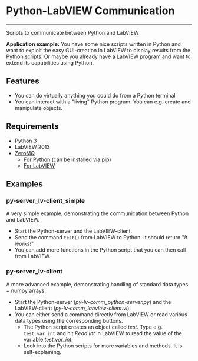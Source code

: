 # Python-LabVIEW Communication
---

Scripts to communicate between Python and LabVIEW

**Application example:** You have some nice scripts written in Python and want to exploit the easy GUI-creation in LabVIEW to display results from the Python scripts. Or maybe you already have a LabVIEW program and want to extend its capabilities using Python.

## Features
* You can do virtually anything you could do from a Python terminal
* You can interact with a "living" Python program. You can e.g. create and manipulate objects.

## Requirements
* Python 3
* LabVIEW 2013
* [ZeroMQ](http://zeromq.org/)
  * [For Python](http://zeromq.org/bindings:python) (can be installed via pip)
  * [For LabVIEW](http://zeromq.org/bindings:labview)
 
## Examples
### py-server_lv-client_simple
A very simple example, demonstrating the communication between Python and LabVIEW. 
* Start the Python-server and the LabVIEW-client. 
* Send the command `test()` from LabVIEW to Python. It should return "*It works!*"
* You can add more functions in the Python script that you can then call from LabVIEW.

### py-server_lv-client
 A more advanced example, demonstrating handling of standard data types + numpy arrays.
 * Start the Python-server (*py-lv-comm_python-server.py*) and the LabVIEW-client (*py-lv-comm_labview-client.vi*).
 * You can either send a command directly from LabVIEW or read various data types using the corresponding buttons.
   * The Python script creates an object called *test*. Type e.g. `test.var_int` and hit *Read Int* in LabVIEW to read the value of the variable *test.var_int*.
   * Look into the Python scripts for more variables and methods. It is self-explaining.
